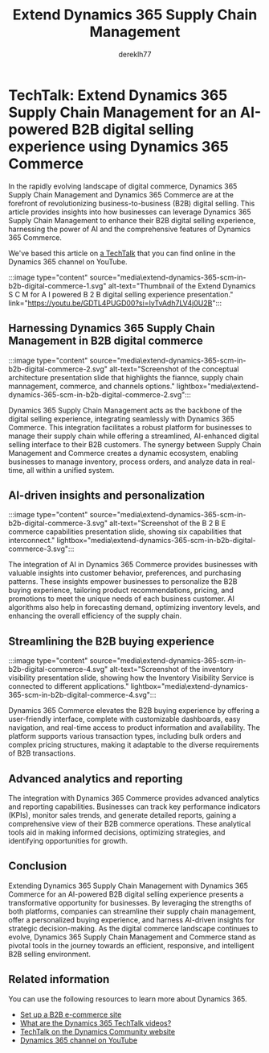 ﻿---
title: Extend Dynamics 365 Supply Chain Management
description: Learn about how businesses can extend Dynamics 365 Supply Chain Management with Dynamics 365 Commerce to enhance their business to business (B2B) digital selling.
author: dereklh77
ms.author: edupont
ms.topic: conceptual
ms.date: 02/21/2024
ai-usage: ai-assisted
---

# TechTalk: Extend Dynamics 365 Supply Chain Management for an AI-powered B2B digital selling experience using Dynamics 365 Commerce

In the rapidly evolving landscape of digital commerce, Dynamics 365 Supply Chain Management and Dynamics 365 Commerce are at the forefront of revolutionizing business-to-business (B2B) digital selling. This article provides insights into how businesses can leverage Dynamics 365 Supply Chain Management to enhance their B2B digital selling experience, harnessing the power of AI and the comprehensive features of Dynamics 365 Commerce.

We've based this article on [a TechTalk](https://youtu.be/GDTL4PUGD00?si=IyTvAdh7LV4j0U2B) that you can find online in the Dynamics 365 channel on YouTube.  

:::image type="content" source="media\extend-dynamics-365-scm-in-b2b-digital-commerce-1.svg" alt-text="Thumbnail of the Extend Dynamics S C M for A I powered B 2 B digital selling experience presentation." link="https://youtu.be/GDTL4PUGD00?si=IyTvAdh7LV4j0U2B":::

## Harnessing Dynamics 365 Supply Chain Management in B2B digital commerce

:::image type="content" source="media\extend-dynamics-365-scm-in-b2b-digital-commerce-2.svg" alt-text="Screenshot of the conceptual architecture presentation slide that highlights the fiannce, supply chain mannagement, commerce, and channels options." lightbox="media\extend-dynamics-365-scm-in-b2b-digital-commerce-2.svg":::

Dynamics 365 Supply Chain Management acts as the backbone of the digital selling experience, integrating seamlessly with Dynamics 365 Commerce. This integration facilitates a robust platform for businesses to manage their supply chain while offering a streamlined, AI-enhanced digital selling interface to their B2B customers. The synergy between Supply Chain Management and Commerce creates a dynamic ecosystem, enabling businesses to manage inventory, process orders, and analyze data in real-time, all within a unified system.

## AI-driven insights and personalization

:::image type="content" source="media\extend-dynamics-365-scm-in-b2b-digital-commerce-3.svg" alt-text="Screenshot of the B 2 B E commerce capabilities presentation slide, showing six capabilities that interconnect." lightbox="media\extend-dynamics-365-scm-in-b2b-digital-commerce-3.svg":::

The integration of AI in Dynamics 365 Commerce provides businesses with valuable insights into customer behavior, preferences, and purchasing patterns. These insights empower businesses to personalize the B2B buying experience, tailoring product recommendations, pricing, and promotions to meet the unique needs of each business customer. AI algorithms also help in forecasting demand, optimizing inventory levels, and enhancing the overall efficiency of the supply chain.

## Streamlining the B2B buying experience

:::image type="content" source="media\extend-dynamics-365-scm-in-b2b-digital-commerce-4.svg" alt-text="Screenshot of the inventory visibility presentation slide, showing how the Inventory Visibility Service is connected to different applications." lightbox="media\extend-dynamics-365-scm-in-b2b-digital-commerce-4.svg":::

Dynamics 365 Commerce elevates the B2B buying experience by offering a user-friendly interface, complete with customizable dashboards, easy navigation, and real-time access to product information and availability. The platform supports various transaction types, including bulk orders and complex pricing structures, making it adaptable to the diverse requirements of B2B transactions.

## Advanced analytics and reporting

The integration with Dynamics 365 Commerce provides advanced analytics and reporting capabilities. Businesses can track key performance indicators (KPIs), monitor sales trends, and generate detailed reports, gaining a comprehensive view of their B2B commerce operations. These analytical tools aid in making informed decisions, optimizing strategies, and identifying opportunities for growth.

## Conclusion

Extending Dynamics 365 Supply Chain Management with Dynamics 365 Commerce for an AI-powered B2B digital selling experience presents a transformative opportunity for businesses. By leveraging the strengths of both platforms, companies can streamline their supply chain management, offer a personalized buying experience, and harness AI-driven insights for strategic decision-making. As the digital commerce landscape continues to evolve, Dynamics 365 Supply Chain Management and Commerce stand as pivotal tools in the journey towards an efficient, responsive, and intelligent B2B selling environment.

## Related information

You can use the following resources to learn more about Dynamics 365.

- [Set up a B2B e-commerce site](/dynamics365/commerce/b2b/set-up-b2b-site)
- [What are the Dynamics 365 TechTalk videos?](../roles/techtalk-videos.md)  
- [TechTalk on the Dynamics Community website](https://community.dynamics.com/videos/) 
- [Dynamics 365 channel on YouTube](https://www.youtube.com/channel/UC5QxCcXhFFixs1nfmOpJlvQ)  
